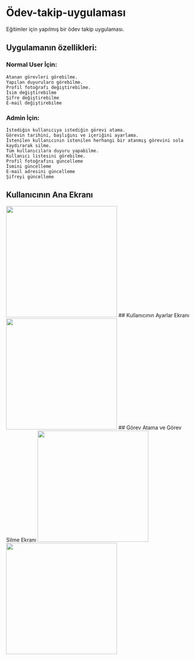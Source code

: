 # Ödev-takip-uygulaması
Eğitimler için yapılmış bir ödev takip uygulaması.

## Uygulamanın özellikleri:
### Normal User İçin:​

    Atanan görevleri görebilme.​
    Yapılan duyurularo görebilme.​
    Profil fotoğrafı değiştirebilme.​
    İsim değiştirebilme​
    Şifre değiştirebilme​
    E-mail değiştirebilme​

### Admin İçin:​

    İstediğin kullanıcıya istediğin görevi atama.​
    Görevin tarihini, başlığını ve içeriğini ayarlama.​
    İstenilen kullanıcının istenilen herhangi bir atanmış görevini sola kaydırarak silme.​
    Tüm kullanıcılara duyuru yapabilme.​
    Kullanıcı listesini görebilme.​
    Profil fotoğrafını güncelleme​
    İsmini güncelleme​
    E-mail adresini güncelleme​
    Şifreyi güncelleme​

## Kullanıcının Ana Ekranı 
<img src="https://i.hizliresim.com/5k6ur3g.jpg" width="300">
  ## Kullanıcının Ayarlar Ekranı 
<img src="https://i.hizliresim.com/8xv89k7.jpg" width="300">
  ## Görev Atama ve Görev Silme Ekranı 
<img src="https://i.hizliresim.com/lxhfndc.jpg" width="300">
<img src="https://i.hizliresim.com/1qfrjsn.jpg" width="300">


